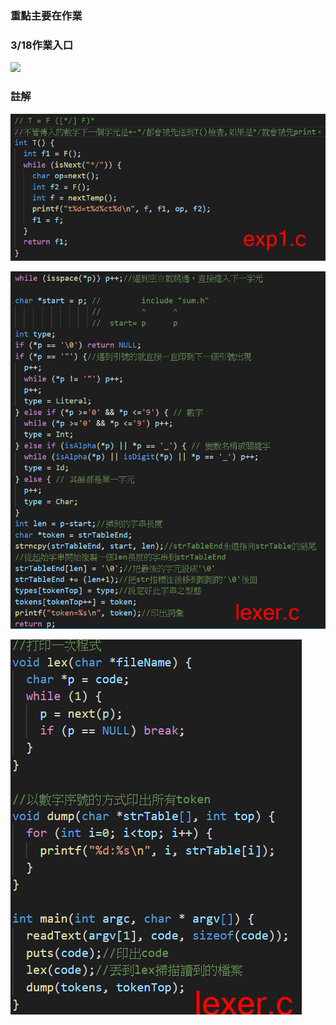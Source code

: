 ### 重點主要在作業

### 3/18作業入口

![](https://github.com/ayd0122344/sp108b/tree/master/note/week3/HW-03-compiler)

### 註解

![](https://github.com/ayd0122344/sp108b/blob/master/note/week3/Image/Note1.png)

![](https://github.com/ayd0122344/sp108b/blob/master/note/week3/Image/Note2.png)

![](https://github.com/ayd0122344/sp108b/blob/master/note/week3/Image/Note3.png)
